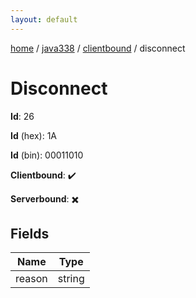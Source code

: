 ```yaml
---
layout: default
---
```


[home](/)  /  [java338](/protocol/java338)  /  [clientbound](/protocol/java338/clientbound)  /  disconnect

# Disconnect

**Id**: 26

**Id** (hex): 1A

**Id** (bin): 00011010

**Clientbound**: ✔️

**Serverbound**: ✖️

## Fields

Name | Type
---|---
reason | string
